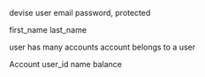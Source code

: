  devise
 user 
  email
  password, protected 

  first_name
  last_name

user has many accounts 
account belongs to a user 

Account 
  user_id
  name 
  balance